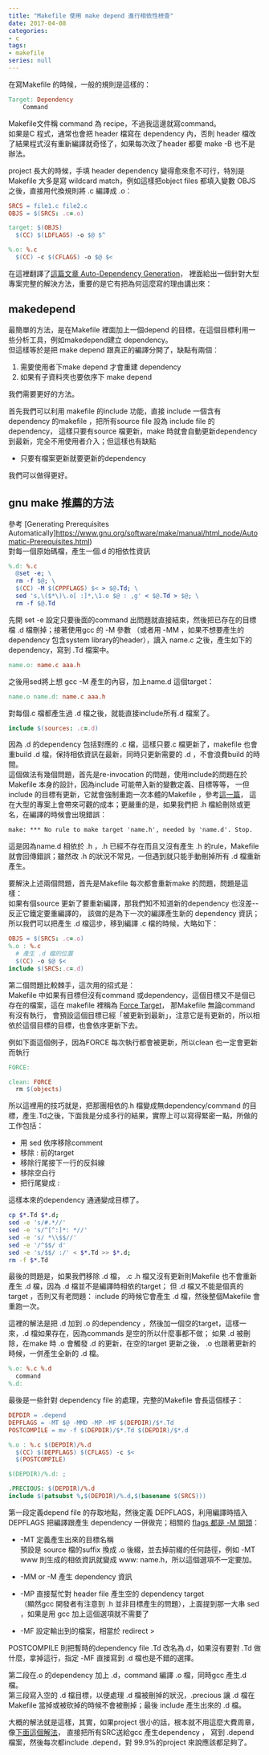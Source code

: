 ```yaml
---
title: "Makefile 使用 make depend 進行相依性檢查"
date: 2017-04-08
categories:
- c
tags:
- makefile
series: null
---
```


在寫Makefile 的時候，一般的規則是這樣的：  
```makefile
Target: Dependency
    Command
```
Makefile文件稱 command 為 recipe，不過我這邊就寫command。  
如果是C 程式，通常也會把 header 檔寫在 dependency 內，否則 header 檔改了結果程式沒有重新編譯就奇怪了，如果每次改了header 都要 make -B 也不是辦法。  
<!--more-->
project 長大的時候，手填 header dependency 變得愈來愈不可行，特別是Makefile 大多是寫 wildcard match，例如這樣把object files 都填入變數 OBJS 之後，直接用代換規則將 .c 編譯成 .o：  
```makefile
SRCS = file1.c file2.c
OBJS = $(SRCS: .c=.o)

target: $(OBJS)
  $(CC) $(LDFLAGS) -o $@ $^

%.o: %.c
  $(CC) -c $(CFLAGS) -o $@ $<
```

在這裡翻譯了[這篇文章 Auto-Dependency Generation](http://make.mad-scientist.net/papers/advanced-auto-dependency-generation/)，
裡面給出一個針對大型專案完整的解決方法，重要的是它有把為何這麼寫的理由講出來：  

## makedepend
最簡單的方法，是在Makefile 裡面加上一個depend 的目標，在這個目標利用一些分析工具，例如makedepend建立 dependency。  
但這樣等於是把 make depend 跟真正的編譯分開了，缺點有兩個：
1. 需要使用者下make depend 才會重建 dependency
2. 如果有子資料夾也要依序下 make depend

我們需要更好的方法。  

首先我們可以利用 makefile 的include 功能，直接 include 一個含有 dependency 的makefile ，把所有source file 設為 include file 的dependency，
這樣只要有source 檔更新，make 時就會自動更新dependency到最新，完全不用使用者介入；但這樣也有缺點

* 只要有檔案更新就要更新的dependency

我們可以做得更好。  

## gnu make 推薦的方法  

參考 [Generating Prerequisites Automatically]https://www.gnu.org/software/make/manual/html_node/Automatic-Prerequisites.html)  
對每一個原始碼檔，產生一個.d 的相依性資訊  
```makefile
%.d: %.c
  @set -e; \
  rm -f $@; \
  $(CC) -M $(CPPFLAGS) $< > $@.Td; \
  sed 's,\($*\)\.o[ :]*,\1.o $@ : ,g' < $@.Td > $@; \
  rm -f $@.Td
```
先開 set -e 設定只要後面的command 出問題就直接結束，然後把已存在的目標檔 .d 檔刪掉；接著使用gcc 的 -M 參數
（或者用 -MM ，如果不想要產生的dependency 包含system library的header），讀入 name.c 之後，產生如下的 dependency，寫到 .Td 檔案中。  
```makefile
name.o: name.c aaa.h
```
之後用sed將上想 gcc -M 產生的內容，加上name.d 這個target：  
```makefile
name.o name.d: name.c aaa.h
```
對每個.c 檔都產生過 .d 檔之後，就能直接include所有.d 檔案了。  
```makefile
include $(sources: .c=.d)
```
因為 .d 的dependency 包括對應的 .c 檔，這樣只要.c 檔更新了，makefile 也會重build .d 檔，保持相依資訊在最新，同時只更新需要的 .d ，不會浪費build 的時間。  
這個做法有幾個問題，首先是re-invocation 的問題，使用include的問題在於Makefile 本身的設計，因為include 可能帶入新的變數定義、目標等等，
一但include 的目標有更新，它就會強制重跑一次本體的Makefile ，參考[這一篇](http://make.mad-scientist.net/constructed-include-files/)，
這在大型的專案上會帶來可觀的成本；更嚴重的是，如果我們把 .h 檔給刪除或更名，在編譯的時候會出現錯誤：  
```txt
make: *** No rule to make target 'name.h', needed by 'name.d'. Stop.
```

這是因為name.d 相依於 .h ，.h 已經不存在而且又沒有產生 .h 的rule，Makefile 就會回傳錯誤；雖然改 .h 的狀況不常見，一但遇到就只能手動刪掉所有 .d 檔重新產生。  

要解決上述兩個問題，首先是Makefile 每次都會重新make 的問題，問題是這樣：  
如果有個source 更新了要重新編譯，那我們知不知道新的dependency 也沒差--反正它鐵定要重編譯的，
該做的是為下一次的編譯產生新的 dependency 資訊；所以我們可以把產生 .d 檔這步，移到編譯 .c 檔的時候，大略如下：  

```makefile
OBJS = $(SRCS: .c=.o)
%.o : %.c
  # 產生 .d 檔的位置
  $(CC) -o $@ $<
include $(SRCS:.c=.d)
```

第二個問題比較棘手，這次用的招式是：  
Makefile 中如果有目標但沒有command 或dependency，這個目標又不是個已存在的檔案，這在 makefile 裡稱為 [Force Target](http://www.gnu.org/software/make/manual/html_node/Force-Targets.html)，
那Makefile 無論command有沒有執行， 會預設這個目標已經「被更新到最新」，注意它是有更新的，所以相依於這個目標的目標，也會依序更新下去。  

例如下面這個例子，因為FORCE 每次執行都會被更新，所以clean 也一定會更新而執行  
```makefile
FORCE:

clean: FORCE
  rm $(objects)
```

所以這裡用的技巧就是，把那團相依的.h 檔變成無dependency/command 的目標，產生.Td之後，下面我是分成多行的結果，實際上可以寫得緊密一點，所做的工作包括：
* 用 sed 依序移除comment
* 移除 : 前的target
* 移除行尾接下一行的反斜線
* 移除空白行
* 把行尾變成 : 

這樣本來的dependency 通通變成目標了。   
```bash
cp $*.Td $*.d;
sed -e 's/#.*//'
sed -e 's/^[^:]*: *//'
sed -e 's/ *\\$$//'
sed -e '/^$$/ d'
sed -e 's/$$/ :/' < $*.Td >> $*.d;
rm -f $*.Td
```

最後的問題是，如果我們移除 .d 檔， .c .h 檔又沒有更新則Makefile 也不會重新產生 .d 檔，因為 .d 檔並不是編譯時相依的target；
但 .d 檔又不能是個真的target ，否則又有老問題： include 的時候它會產生 .d 檔，然後整個Makefile 會重跑一次。  

這裡的解法是把 .d 加到 .o 的dependency ，然後加一個空的target，這樣一來，.d 檔如果存在，因為commands 是空的所以什麼事都不做；
如果 .d 被刪除，在make 時 .o 會觸發 .d 的更新，在空的target 更新之後， .o 也跟著更新的時候，一併產生全新的 .d 檔。  
```makefile
%.o: %.c %.d
  command
%.d:
```

最後是一些針對 dependency file 的處理，完整的Makefile 會長這個樣子：  
```makefile
DEPDIR = .depend
DEPFLAGS = -MT $@ -MMD -MP -MF $(DEPDIR)/$*.Td
POSTCOMPILE = mv -f $(DEPDIR)/$*.Td $(DEPDIR)/$*.d

%.o : %.c $(DEPDIR)/%.d
  $(CC) $(DEPFLAGS) $(CFLAGS) -c $<
  $(POSTCOMPILE)

$(DEPDIR)/%.d: ;

.PRECIOUS: $(DEPDIR)/%.d
include $(patsubst %,$(DEPDIR)/%.d,$(basename $(SRCS)))
```

第一段定義depend file 的存取地點，然後定義 DEPFLAGS，利用編譯時插入 DEPFLAGS 把編譯跟產生 dependency 一併做完；相關的 [flags 都是 -M 開頭](https://gcc.gnu.org/onlinedocs/gcc-5.2.0/gcc/Preprocessor-Options.html)：  

* -MT 定義產生出來的目標名稱  
預設是 source 檔的suffix 換成 .o 後綴，並去掉前綴的任何路徑，例如 -MT www 則生成的相依資訊就變成 www: name.h，所以這個選項不一定要加。

* -MM or -M 產生 dependency 資訊
* -MP 直接幫忙對 header file 產生空的 dependency target  
 （顯然gcc 開發者有注意到 .h 並非目標產生的問題），上面提到那一大串 sed ，如果是用 gcc 加上這個選項就不需要了

* -MF 設定輸出到的檔案，相當於 redirect >

POSTCOMPILE 則把暫時的dependency file .Td 改名為.d，如果沒有要對 .Td 做什麼，拿掉這行，指定 -MF 直接寫到 .d 檔也是不錯的選擇。  

第二段在.o 的dependency 加上 .d，command 編譯 .o 檔，同時gcc 產生.d 檔。  
第三段寫入空的 .d 檔目標，以便處理 .d 檔被刪掉的狀況，.precious 讓 .d 檔在Makefile 當掉或被砍掉的時候不會被刪掉；最後 include 產生出來的 .d 檔。  

大概的解法就是這樣，其實，如果project 很小的話，根本就不用這麼大費周章，像[下面這個解法](http://stackoverflow.com/questions/2394609/makefile-header-dependencies)，
直接把所有SRC送給gcc 產生dependency ， 寫到 .depend 檔案，然後每次都include .depend，對 99.9%的project 來說應該都足夠了。  